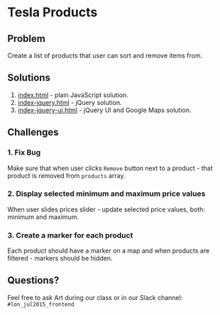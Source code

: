 # Tesla Products

## Problem

Create a list of products that user can sort and remove items from.

## Solutions

1. [index.html](https://github.com/frontendeducation/tesla-products/blob/art/index.html) - plain JavaScript solution.
2. [index-jquery.html](https://github.com/frontendeducation/tesla-products/blob/art/index-jquery.html) - jQuery solution.
3. [index-jquery-ui.html](https://github.com/frontendeducation/tesla-products/blob/art/index-jquery-ui.html) - jQuery UI and Google Maps solution.

## Challenges

### 1. Fix Bug

Make sure that when user clicks `Remove` button next to a product - that product is removed from `products` array.

### 2. Display selected minimum and maximum price values

When user slides prices slider - update selected price values, both: minimum and maximum.

### 3. Create a marker for each product

Each product should have a marker on a map and when products are filtered - markers should be hidden.

## Questions?

Feel free to ask Art during our class or in our Slack channel: `#lon_jul2015_frontend`
